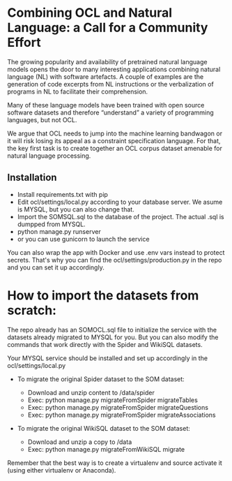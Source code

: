 # Combining OCL and Natural Language: a Call for a Community Effort
The growing popularity and availability of pretrained natural language models opens the door to many interesting applications combining natural language (NL) with software artefacts. A couple of examples are the generation of code excerpts from NL instructions or the verbalization of programs in NL to facilitate their comprehension.

Many of these language models have been trained with open source software datasets and therefore “understand” a variety of programming languages, but not OCL.


We argue that OCL needs to jump into the machine learning bandwagon or it will risk losing its appeal as a constraint specification language. For that, the key first task is to create together an OCL corpus dataset amenable for natural language processing.


## Installation
- Install requirements.txt with pip
- Edit ocl/settings/local.py according to your database server. We asume is MYSQL, but you can also change that.
- Import the SOMSQL.sql to the database of the project. The actual .sql is dumpped from MYSQL.
- python manage.py runserver
- or you can use gunicorn to launch the service

You can also wrap the app with Docker and use .env vars instead to protect secrets. That's why you can find the ocl/settings/production.py in the repo and you can set it up accordingly.


# How to import the datasets from scratch:
The repo already has an SOMOCL.sql file to initialize the service with the datasets already migrated to MYSQL for you. But you can also modify the commands that work directly with the Spider and WikiSQL datasets.

Your MYSQL service should be installed and set up accordingly in the ocl/settings/local.py

+ To migrate the original Spider dataset to the SOM dataset:
    - Download and unzip content to /data/spider
    - Exec: python manage.py migrateFromSpider migrateTables
    - Exec: python manage.py migrateFromSpider migrateQuestions
    - Exec: python manage.py migrateFromSpider migrateAssociations

+ To migrate the original WikiSQL dataset to the SOM dataset:
    - Download and unzip a copy to /data
    - Exec: python manage.py migrateFromWikiSQL migrate


Remember that the best way is to create a virtualenv and source activate it (using either virtualenv or Anaconda).
